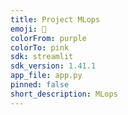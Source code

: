 ```yaml
---
title: Project MLops
emoji: 🐠
colorFrom: purple
colorTo: pink
sdk: streamlit
sdk_version: 1.41.1
app_file: app.py
pinned: false
short_description: MLops
---
```

